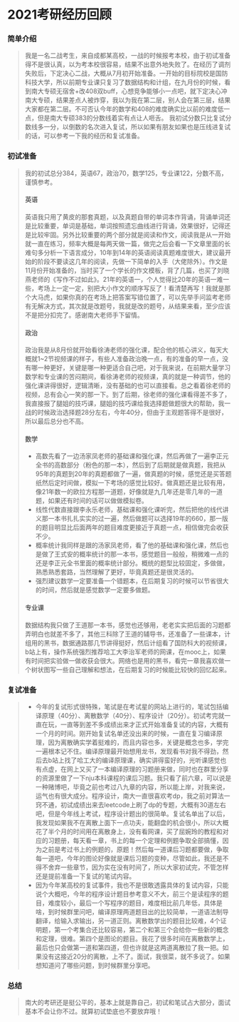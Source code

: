 
# 2021考研经历回顾

### 简单介绍
> 我是一名二战考生，来自成都某高校，一战的时候报考本校，由于初试准备得不是很认真，以为考本校很容易，结果不出意外地失败了。在经历了调剂失败后，下定决心二战，大概从7月初开始准备。一开始的目标院校是国防科技大学，所以前期专业课只复习了数据结构和计组，在九月份的时候，看到南大专硕无宿舍+改408双buff，心想竞争能够小一点吧，就下定决心冲南大专硕，结果差点人被炸穿，我以为我在第二层，别人会在第三层，结果大家都在第二层。不可否认今年的数学和408的难度确实比以前的难度低一点，但是南大专硕383的分数线着实有点让人咂舌。 我初试分数只比复试分数线多一分，以倒数的名次进入复试，所以如果有朋友如果也是压线进复试的话，可以参考一下我的经历和复试准备。

### 初试准备
> 我的初试总分384，英语67，政治70，数学125，专业课122，分数不高，谨慎参考。
> #### 英语
> 英语我只用了黄皮的那套真题，以及真题自带的单词本作背诵，背诵单词还是比较重要，单词是基础，单词按照遗忘曲线进行背诵，效果很好，记得还是比较牢固。另外比较重要的两个部分就是阅读和作文，阅读我是从一开始就一直在练习，频率大概是每两天做一篇，做完之后会看一下文章里面的长难句多分析一下语言成分，10年到14年的英语阅读真题难度很大，建议最开始的阶段不要读这几年的阅读，先做一下简单的入手（大佬除外）。作文是11月份开始准备的，当时买了一个学长的作文模板，背了几篇，也买了刘晓燕老师的《写作不过如此》。21年的英语一，个人觉得比20年的英语一难一些，考场上一定一定，别把大小作文的顺序写反了！看清楚再写！我就是那个大马虎，如果你真的在考场上把答案写错位置了，可以先举手问监考老师有无解决方式，其次就是改题号，我就是改的题号，从结果来看，至少应该不是把分扣完了。感谢南大老师手下留情。
>#### 政治
>政治我是从8月份就开始看徐涛老师的强化课，配合他的核心讲义，每天大概就1~2节视频课的样子，有些人准备政治晚一点，有的准备的早一点，没有哪一种更好，关键是哪一种更适合自己吧，对于我来说，在前期大量学习数学和专业课的苦闷期间，看徐涛老师的视频课，真的就是一种调节，他的强化课讲得很好，逻辑清晰，没有基础的也可以直接看。总之看着徐老师的视频，总有会心一笑的那一下。到了后期，徐老师的强化课看得差不多了，我直接报了腿姐的技巧课，腿姐的技巧课给我选择题做题很大的帮助，我一战的时候政治选择题28分左右，今年40分，但由于主观题答得不是很好，所以最后总分也不高。
>#### 数学
> - 高数先看了一边汤家凤老师的基础课和强化课，然后再做了一遍李正元全书的高数部分（粉色的那一本），然后到了后期就是做真题，我把从95年的真题到20年的真题都做了一遍，做真题的时候，感觉还是买答题纸然后定时间做，模拟一下考场的感觉比较好。做真题还是比较有用，像21年数一的欧拉方程那一道题，好像就是九几年还是零几年的一道题，如果还有时间的话可以做做模拟卷。
> - 线性代数直接跟李永乐老师，基础课和强化课听完，然后把他的线代讲义那一本书扎扎实实的过一遍，然后做题可以选择19年的660，那一版的题目明显比后面两年的题目难度更接近于真题一点，相信做完会收获不少。
> - 概率统计我同样是跟的汤家凤老师，看了他的基础课和强化课，然后也是做了王式安的概率统计的那一本书，感觉题目一般般，稍微难一点的还是李正元全书里面的概率统计部分。概统的题型比较固定，多做做，熟悉熟悉套路，当然理解了更好，毕竟真题还是很灵活的。
> - 强烈建议数学一定要准备一个错题本，在后期复习的时候可以节省很大的时间，然后就是感觉数学一定要多做题。
>#### 专业课
> 数据结构我只做了王道那一本书，感觉也还够用，老老实实把后面的习题都弄明白也就差不多了，其他三科除了王道的辅导书，还准备了一些课本，计组用的黑书，数据通路那几节讲得挺好，然后计组看了国防科大的视频课，b站上有，操作系统强烈推荐哈工大李治军老师的网课，在mooc上，如果有时间把实验做一做收获会很大。网络也是用的黑书，看完一章我喜欢做一个树状图写一些自己理解和想法，在后期复习的时候能比较快的回忆起来。

### 复试准备

>-  今年的复试形式很特殊，笔试是在考试星的网站上进行的，笔试包括编译原理（40分）、离散数学（40分）、程序设计（20分）。初试考完就一直在玩，一直等到差不多成绩出来才正式开始准备复试的内容，大概有一个月的时间。刚开始复试名单还没出来的时候，一直在复习编译原理，因为离散确实学着挺难的，而且内容也多，关键是概念也多，学完一遍根本记不住。编译原理最开始想用龙书，发现看书对我不得劲，然后去b站上找了哈工大的编译原理课，确实讲得蛮好的，光听课感觉也有点虚，在网上又买了一本编译原理的习题册来做，同时也在群里分享的资源里做了一下nju本科课程的课后习题。我只看了前六章，可以说是一种赌博吧，毕竟之前也考过八九章的内容，所以能上岸，对我来说，运气也有很大成分。程序设计，南大一直很喜欢考dp，我之前对算法一窍不通，初试成绩出来去leetcode上刷了dp的专题，大概有30道左右吧，但是今年线上考试，程序设计题出的很简单。复试名单出了以后，我发现如果我不在离散上面下一点功夫，能翻盘的机会很小，所以大概花了半个月的时间用在离散身上，没有看网课，买了屈婉玲的教程和对应的习题册，每天看一章，书上的每一个定理和例题争取全部搞懂，因为之前是考过书上的例题的，原题！然后每一道课后习题都要做，争取每一道吧，今年的图论好像就是课后习题的变种，尽管如此，我还是不得不舍弃一些章节，因为实在没有时间了，所以大家初试完，不管怎样还是提前准备一下复试的笔试内容。
> - 因为今年某高校的复试事件，我也不是很敢透露具体的复试内容，只能说个大概吧，今年的程序设计题目参考意义不大，前三个是读程序的题目，难度较小，最后一个写程序的题目，难度相比前几年低，具体是啥，到时候群里问吧，编译原理两道题目出的比较简单，一道语法制导翻译，给输入求输出，另一道正则。离散数学出的题目比较难，4个证明题，第一个考集合还比较容易，第二个和第三个会给你一些新的概念和定理，很难。第四个是图论的题目。我花了很多时间在离散数学上，最后也只会做第一道和第四道，但也许就是这两道离散拉了我一把。如果没有这接近20分的离散，上不了。面试，我很菜，就不多说了。如果想知道问了哪些问题，到时候群里分享吧。

### 总结
> 南大的考研还是挺公平的，基本上就是靠自己，初试和笔试占大部分，面试基本不会让你不过。就算初试垫底也不要放弃哦！
